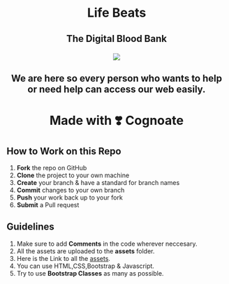 # <p align=center>Life Beats </p>

<h2><p align=center><b>The Digital Blood Bank</b></p></h2>
 <p align=center> 
<img src="https://github.com/JD235/Life-Beats/blob/fire/assets/life-beats-01.png">
  </p> 
<h2><p align=center><b>We are here so every person who wants to help or need help can access our web easily.</b></p></h2>

# <p align=center>Made with :heavy_heart_exclamation: Cognoate </p>

<h2><b>How to Work on this Repo</b></h2>

1. <b>Fork</b> the repo on GitHub
1. <b>Clone</b> the project to your own machine
1. <b>Create</b> your branch & have a standard for branch names
1. <b>Commit</b> changes to your own branch 
1. <b>Push</b> your work back up to your fork
1. <b>Submit</b> a Pull request

<h2><b>Guidelines</b></h2>

1. Make sure to add <b>Comments</b> in the code wherever neccesary.
1. All the assets are uploaded to the <b>assets</b> folder.
1. Here is the Link to all the [assets](https://xd.adobe.com/view/75556452-56ee-4684-78e1-6fcbee7e7be1-0364/).
1. You can use HTML,CSS,Bootstrap & Javascript.
1. Try to use <b>Bootstrap Classes</b> as many as possible.

 
